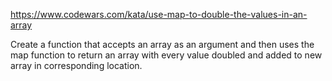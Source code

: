 https://www.codewars.com/kata/use-map-to-double-the-values-in-an-array

Create a function that accepts an array as an argument and then uses the map function to return an array with every value doubled and added to new array in corresponding location.